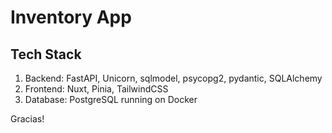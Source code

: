 # Inventory App

## Tech Stack

1. Backend: FastAPI, Unicorn, sqlmodel, psycopg2, pydantic, SQLAlchemy
2. Frontend: Nuxt, Pinia, TailwindCSS
3. Database: PostgreSQL running on Docker

Gracias!
